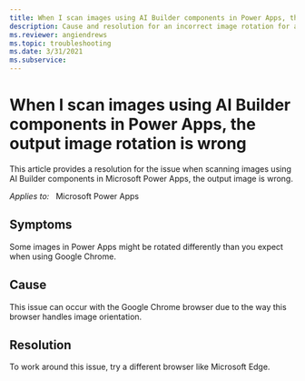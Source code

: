 ```yaml
---
title: When I scan images using AI Builder components in Power Apps, the output image rotation is wrong
description: Cause and resolution for an incorrect image rotation for a scanned image. 
ms.reviewer: angiendrews
ms.topic: troubleshooting
ms.date: 3/31/2021
ms.subservice: 
---
```


# When I scan images using AI Builder components in Power Apps, the output image rotation is wrong

This article provides a resolution for the issue when scanning images using AI Builder components in Microsoft Power Apps, the output image is wrong.

_Applies to:_ &nbsp; Microsoft Power Apps


## Symptoms

Some images in Power Apps might be rotated differently than you expect when using Google Chrome. 

## Cause

This issue can occur with the Google Chrome browser due to the way this browser handles image orientation.


## Resolution

To work around this issue, try a different browser like Microsoft Edge. <!--Is it ok that I added the Edge content?-->